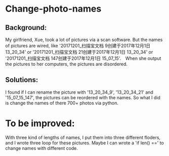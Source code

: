 # Change-photo-names
## Background: 
My girlfriend, Xue, took a lot of pictures via a scan software. But the names of pictures are wired, like '20171201_扫描宝文档 9创建于2017年12月1日 13_20_34' or '20171201_扫描宝文档 21创建于2017年12月1日 13_20_34' or '20171201_扫描宝文档 147创建于2017年12月1日 15_07_15'.　When she output the pictures to her computers, the pictures are disordered. 

## Solutions:
I found if I can rename the picture with '13_20_34_9', '13_20_34_21' and '15_07_15_147', the pictures can be reordered with the names. So what I did is change the names of there 700+ photos via python.

# To be improved:
With three kind of lengths of names, I put them into three different floders, and I wrote three loop for these pictures. Maybe I can wrote a 'if len() ==' to change names with different code.
